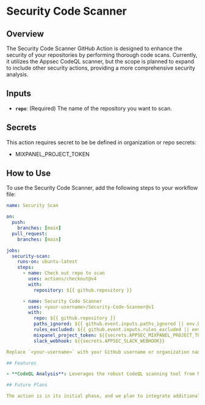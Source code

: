 # Security Code Scanner

## Overview

The Security Code Scanner GitHub Action is designed to enhance the security of your repositories by
performing thorough code scans. Currently, it utilizes the Appsec CodeQL scanner,
but the scope is planned to expand to include other security actions,
providing a more comprehensive security analysis.

## Inputs

- **`repo`**: (Required) The name of the repository you want to scan.

## Secrets

This action requires secret to be be defined in organization or repo secrets:

- MIXPANEL_PROJECT_TOKEN

## How to Use

To use the Security Code Scanner, add the following steps to your workflow file:

```yaml
name: Security Scan

on:
  push:
    branches: [main]
  pull_request:
    branches: [main]

jobs:
  security-scan:
    runs-on: ubuntu-latest
    steps:
      - name: Check out repo to scan
        uses: actions/checkout@v4
        with:
          repository: ${{ github.repository }}

      - name: Security Code Scanner
        uses: <your-username>/Security-Code-Scanner@v1
        with:
          repo: ${{ github.repository }}
          paths_ignored: ${{ github.event.inputs.paths_ignored || env.DEFAULT_PATHS_IGNORED }}
          rules_excluded: ${{ github.event.inputs.rules_excluded || env.DEFAULT_RULES_EXCLUDED }}
          mixpanel_project_token: ${{secrets.APPSEC_MIXPANEL_PROJECT_TOKEN}}
          slack_webhook: ${{secrets.APPSEC_SLACK_WEBHOOK}}

Replace `<your-username>` with your GitHub username or organization name where the action is hosted.

## Features

- **CodeQL Analysis**: Leverages the robust CodeQL scanning tool from MetaMask/Appsec-CodeQL to identify vulnerabilities in the codebase.

## Future Plans

The action is in its initial phase, and we plan to integrate additional security scanning tools to widen our security coverage.
```
